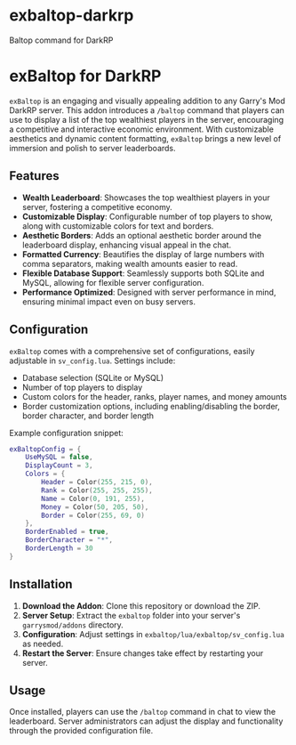 # exbaltop-darkrp
Baltop command for DarkRP

# exBaltop for DarkRP

`exBaltop` is an engaging and visually appealing addition to any Garry's Mod DarkRP server. This addon introduces a `/baltop` command that players can use to display a list of the top wealthiest players in the server, encouraging a competitive and interactive economic environment. With customizable aesthetics and dynamic content formatting, `exBaltop` brings a new level of immersion and polish to server leaderboards.

## Features

- **Wealth Leaderboard**: Showcases the top wealthiest players in your server, fostering a competitive economy.
- **Customizable Display**: Configurable number of top players to show, along with customizable colors for text and borders.
- **Aesthetic Borders**: Adds an optional aesthetic border around the leaderboard display, enhancing visual appeal in the chat.
- **Formatted Currency**: Beautifies the display of large numbers with comma separators, making wealth amounts easier to read.
- **Flexible Database Support**: Seamlessly supports both SQLite and MySQL, allowing for flexible server configuration.
- **Performance Optimized**: Designed with server performance in mind, ensuring minimal impact even on busy servers.

## Configuration

`exBaltop` comes with a comprehensive set of configurations, easily adjustable in `sv_config.lua`. Settings include:

- Database selection (SQLite or MySQL)
- Number of top players to display
- Custom colors for the header, ranks, player names, and money amounts
- Border customization options, including enabling/disabling the border, border character, and border length

Example configuration snippet:

```lua
exBaltopConfig = {
    UseMySQL = false,
    DisplayCount = 3,
    Colors = {
        Header = Color(255, 215, 0),
        Rank = Color(255, 255, 255),
        Name = Color(0, 191, 255),
        Money = Color(50, 205, 50),
        Border = Color(255, 69, 0)
    },
    BorderEnabled = true,
    BorderCharacter = "*",
    BorderLength = 30
}
```

## Installation

1. **Download the Addon**: Clone this repository or download the ZIP.
2. **Server Setup**: Extract the `exbaltop` folder into your server's `garrysmod/addons` directory.
3. **Configuration**: Adjust settings in `exbaltop/lua/exbaltop/sv_config.lua` as needed.
4. **Restart the Server**: Ensure changes take effect by restarting your server.

## Usage

Once installed, players can use the `/baltop` command in chat to view the leaderboard. Server administrators can adjust the display and functionality through the provided configuration file.

